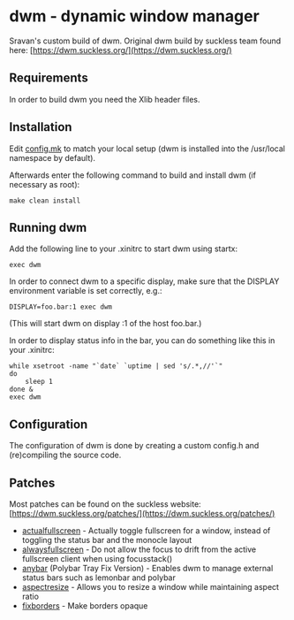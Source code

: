 # dwm - dynamic window manager

Sravan's custom build of dwm. Original dwm build by suckless team found here: [https://dwm.suckless.org/](https://dwm.suckless.org/)

## Requirements

In order to build dwm you need the Xlib header files.

## Installation

Edit [config.mk](config.mk) to match your local setup (dwm is installed into
the /usr/local namespace by default).

Afterwards enter the following command to build and install dwm (if
necessary as root):

```
make clean install
```

## Running dwm

Add the following line to your .xinitrc to start dwm using startx:

```
exec dwm
```

In order to connect dwm to a specific display, make sure that
the DISPLAY environment variable is set correctly, e.g.:

```
DISPLAY=foo.bar:1 exec dwm
```

(This will start dwm on display :1 of the host foo.bar.)

In order to display status info in the bar, you can do something
like this in your .xinitrc:

```
while xsetroot -name "`date` `uptime | sed 's/.*,//'`"
do
    sleep 1
done &
exec dwm
```

## Configuration

The configuration of dwm is done by creating a custom config.h
and (re)compiling the source code.

## Patches

Most patches can be found on the suckless website: [https://dwm.suckless.org/patches/](https://dwm.suckless.org/patches/)

* [actualfullscreen](https://dwm.suckless.org/patches/actualfullscreen/) - Actually toggle fullscreen for a window, instead of toggling the status bar and the monocle layout
* [alwaysfullscreen](https://dwm.suckless.org/patches/alwaysfullscreen/) - Do not allow the focus to drift from the active fullscreen client when using focusstack()
* [anybar](https://github.com/mihirlad55/dwm-anybar) (Polybar Tray Fix Version) - Enables dwm to manage external status bars such as lemonbar and polybar
* [aspectresize](https://dwm.suckless.org/patches/aspectresize/) - Allows you to resize a window while maintaining aspect ratio
* [fixborders](https://dwm.suckless.org/patches/alpha/) - Make borders opaque
